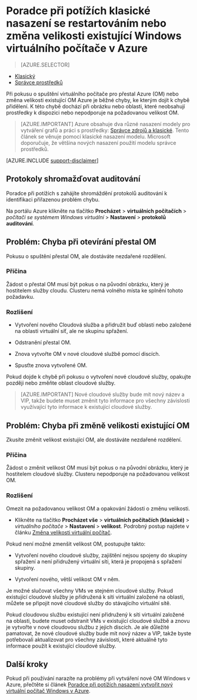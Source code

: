 <properties
   pageTitle="OM restartování nebo změna velikosti problémy | Microsoft Azure"
   description="Poradce při potížích klasické nasazení se restartováním nebo změna velikosti existující Windows virtuálního počítače v Azure"
   services="virtual-machines-windows"
   documentationCenter=""
   authors="Deland-Han"
   manager="felixwu"
   editor=""
   tags="top-support-issue"/>

<tags
   ms.service="virtual-machines-windows"
   ms.topic="support-article"
   ms.tgt_pltfrm="vm-windows"
   ms.workload="required"
   ms.date="09/20/2016"
   ms.devlang="na"
   ms.author="delhan"/>

# <a name="troubleshoot-classic-deployment-issues-with-restarting-or-resizing-an-existing-windows-virtual-machine-in-azure"></a>Poradce při potížích klasické nasazení se restartováním nebo změna velikosti existující Windows virtuálního počítače v Azure

> [AZURE.SELECTOR]
- [Klasický](virtual-machines-windows-classic-restart-resize-error-troubleshooting.md)
- [Správce prostředků](../../virtual-machines-windows-restart-resize-error-troubleshooting.md)

Při pokusu o spuštění virtuálního počítače pro přestal Azure (OM) nebo změna velikosti existující OM Azure je běžné chyby, ke kterým dojít k chybě přidělení. K této chybě dochází při obrázku nebo oblasti, které neobsahují prostředky k dispozici nebo nepodporuje na požadovanou velikost OM.
> [AZURE.IMPORTANT] Azure obsahuje dva různé nasazení modely pro vytváření grafů a práci s prostředky: [Správce zdrojů a klasické](../../../resource-manager-deployment-model.md).  Tento článek se věnuje pomocí klasické nasazení modelu. Microsoft doporučuje, že většina nových nasazení použití modelu správce prostředků.

[AZURE.INCLUDE [support-disclaimer](../../../../includes/support-disclaimer.md)]

## <a name="collect-audit-logs"></a>Protokoly shromažďovat auditování

Poradce při potížích s zahájíte shromáždění protokolů auditování k identifikaci přiřazenou problém chybu.

Na portálu Azure klikněte na tlačítko **Procházet** > **virtuálních počítačích** > _počítači se systémem Windows virtuální_ > **Nastavení** > **protokolů auditování**.

## <a name="issue-error-when-starting-a-stopped-vm"></a>Problém: Chyba při otevírání přestal OM

Pokusu o spuštění přestal OM, ale dostáváte nezdařené rozdělení.

### <a name="cause"></a>Příčina

Žádost o přestal OM musí být pokus o na původní obrázku, který je hostitelem služby cloudu. Clusteru nemá volného místa ke splnění tohoto požadavku.

### <a name="resolution"></a>Rozlišení

* Vytvoření nového Cloudová služba a přidružit buď oblasti nebo založené na oblasti virtuální síť, ale ne skupinu spřažení.

* Odstranění přestal OM.

* Znova vytvořte OM v nové cloudové službě pomocí discích.

* Spusťte znova vytvořené OM.

Pokud dojde k chybě při pokusu o vytvoření nové cloudové služby, opakujte později nebo změňte oblast cloudové služby.

> [AZURE.IMPORTANT] Nové cloudové služby bude mít nový název a VIP, takže budete muset změnit tyto informace pro všechny závislosti využívající tyto informace k existující cloudové služby.

## <a name="issue-error-when-resizing-an-existing-vm"></a>Problém: Chyba při změně velikosti existující OM

Zkusíte změnit velikost existující OM, ale dostáváte nezdařené rozdělení.

### <a name="cause"></a>Příčina

Žádost o změnit velikost OM musí být pokus o na původní obrázku, který je hostitelem cloudové služby. Clusteru nepodporuje na požadovanou velikost OM.

### <a name="resolution"></a>Rozlišení

Omezit na požadovanou velikost OM a opakování žádosti o změnu velikosti.

* Klikněte na tlačítko **Procházet vše** > **virtuálních počítačích (klasické)** > _virtuálního počítače_ > **Nastavení** > **velikost**. Podrobný postup najdete v článku [Změna velikosti virtuální počítač](https://msdn.microsoft.com/library/dn168976.aspx).

Pokud není možné zmenšit velikost OM, postupujte takto:

  * Vytvoření nového cloudové služby, zajištění nejsou spojeny do skupiny spřažení a není přidružený virtuální síti, která je propojená s spřažení skupiny.

  * Vytvoření nového, větší velikost OM v něm.

Je možné slučovat všechny VMs ve stejném cloudové služby. Pokud existující cloudové služby je přidružená k síti virtuální založené na oblasti, můžete se připojit nové cloudové služby do stávajícího virtuální sítě.

Pokud cloudovou službu existující není přidružený k síti virtuální založené na oblasti, budete muset odstranit VMs v existující cloudové službě a znovu je vytvořte v nové cloudovou službu z jejich discích. Je ale důležité pamatovat, že nové cloudové služby bude mít nový název a VIP, takže byste potřebovali aktualizovat pro všechny závislosti, které aktuálně tyto informace použít k existující cloudové služby.

## <a name="next-steps"></a>Další kroky

Pokud při používání narazíte na problémy při vytváření nové OM Windows v Azure, přečtěte si článek [Poradce při potížích nasazení vytvořit nový virtuální počítač Windows v Azure](../../virtual-machines-windows-troubleshoot-deployment-new-vm.md).
